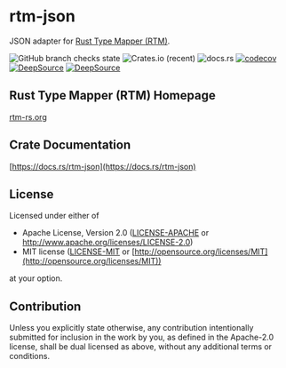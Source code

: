 # rtm-json

JSON adapter for [Rust Type Mapper (RTM)](https://rtm-rs.org).

![GitHub branch checks state](https://img.shields.io/github/checks-status/rtm-rs/rtm-json/main)
![Crates.io (recent)](https://img.shields.io/crates/dr/rtm-json)
![docs.rs](https://img.shields.io/docsrs/rtm-json)
[![codecov](https://codecov.io/gh/rtm-rs/rtm-json/branch/main/graph/badge.svg)](https://codecov.io/gh/rtm-rs/rtm-json)
[![DeepSource](https://deepsource.io/gh/rtm-rs/rtm-json.svg/?label=active+issues&show_trend=true&token=6nwFjH9D5hpzgH94vasqI0kI)](https://deepsource.io/gh/rtm-rs/rtm-json/?ref=repository-badge)
[![DeepSource](https://deepsource.io/gh/rtm-rs/rtm-json.svg/?label=resolved+issues&show_trend=true&token=6nwFjH9D5hpzgH94vasqI0kI)](https://deepsource.io/gh/rtm-rs/rtm-json/?ref=repository-badge)

## Rust Type Mapper (RTM) Homepage

[rtm-rs.org](https://rtm-rs.org)

## Crate Documentation

[https://docs.rs/rtm-json](https://docs.rs/rtm-json)

## License

Licensed under either of

* Apache License, Version 2.0
   ([LICENSE-APACHE](LICENSE-APACHE) or [http://www\.apache\.org/licenses/LICENSE-2.0](http://www\.apache\.org/licenses/LICENSE-2.0))
* MIT license
   ([LICENSE-MIT](LICENSE-MIT) or [http://opensource.org/licenses/MIT](http://opensource.org/licenses/MIT))

at your option.

## Contribution

Unless you explicitly state otherwise, any contribution intentionally submitted
for inclusion in the work by you, as defined in the Apache-2.0 license, shall be
dual licensed as above, without any additional terms or conditions.
